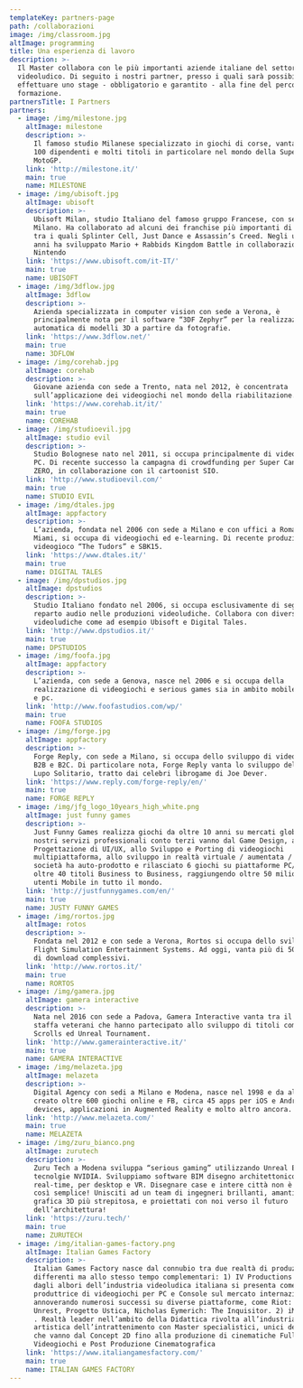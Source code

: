 ```yaml
---
templateKey: partners-page
path: /collaborazioni
image: /img/classroom.jpg
altImage: programming
title: Una esperienza di lavoro
description: >-
  Il Master collabora con le più importanti aziende italiane del settore
  videoludico. Di seguito i nostri partner, presso i quali sarà possibile
  effettuare uno stage - obbligatorio e garantito - alla fine del percorso di
  formazione.
partnersTitle: I Partners
partners:
  - image: /img/milestone.jpg
    altImage: milestone
    description: >-
      Il famoso studio Milanese specializzato in giochi di corse, vanta oltre
      100 dipendenti e molti titoli in particolare nel mondo della SuperBike e
      MotoGP.
    link: 'http://milestone.it/'
    main: true
    name: MILESTONE
  - image: /img/ubisoft.jpg
    altImage: ubisoft
    description: >-
      Ubisoft Milan, studio Italiano del famoso gruppo Francese, con sede a
      Milano. Ha collaborato ad alcuni dei franchise più importanti di Ubisoft,
      tra i quali Splinter Cell, Just Dance e Assassin’s Creed. Negli ultimi
      anni ha sviluppato Mario + Rabbids Kingdom Battle in collaborazione con
      Nintendo
    link: 'https://www.ubisoft.com/it-IT/'
    main: true
    name: UBISOFT
  - image: /img/3dflow.jpg
    altImage: 3dflow
    description: >-
      Azienda specializzata in computer vision con sede a Verona, è
      principalmente nota per il software “3DF Zephyr” per la realizzazione
      automatica di modelli 3D a partire da fotografie.
    link: 'https://www.3dflow.net/'
    main: true
    name: 3DFLOW
  - image: /img/corehab.jpg
    altImage: corehab
    description: >-
      Giovane azienda con sede a Trento, nata nel 2012, è concentrata
      sull’applicazione dei videogiochi nel mondo della riabilitazione.
    link: 'https://www.corehab.it/it/'
    main: true
    name: COREHAB
  - image: /img/studioevil.jpg
    altImage: studio evil
    description: >-
      Studio Bolognese nato nel 2011, si occupa principalmente di videogiochi
      PC. Di recente successo la campagna di crowdfunding per Super Cane Magic
      ZERO, in collaborazione con il cartoonist SIO.
    link: 'http://www.studioevil.com/'
    main: true
    name: STUDIO EVIL
  - image: /img/dtales.jpg
    altImage: appfactory
    description: >-
      L’azienda, fondata nel 2006 con sede a Milano e con uffici a Roma e a
      Miami, si occupa di videogiochi ed e-learning. Di recente produzione, il
      videogioco “The Tudors” e SBK15.
    link: 'https://www.dtales.it/'
    main: true
    name: DIGITAL TALES
  - image: /img/dpstudios.jpg
    altImage: dpstudios
    description: >-
      Studio Italiano fondato nel 2006, si occupa esclusivamente di seguire il
      reparto audio nelle produzioni videoludiche. Collabora con diverse realtà
      videoludiche come ad esempio Ubisoft e Digital Tales.
    link: 'http://www.dpstudios.it/'
    main: true
    name: DPSTUDIOS
  - image: /img/foofa.jpg
    altImage: appfactory
    description: >-
      L’azienda, con sede a Genova, nasce nel 2006 e si occupa della
      realizzazione di videogiochi e serious games sia in ambito mobile che web
      e pc.
    link: 'http://www.foofastudios.com/wp/'
    main: true
    name: FOOFA STUDIOS
  - image: /img/forge.jpg
    altImage: appfactory
    description: >-
      Forge Reply, con sede a Milano, si occupa dello sviluppo di videogiochi
      B2B e B2C. Di particolare nota, Forge Reply vanta lo sviluppo del gioco di
      Lupo Solitario, tratto dai celebri librogame di Joe Dever.
    link: 'https://www.reply.com/forge-reply/en/'
    main: true
    name: FORGE REPLY
  - image: /img/jfg_logo_10years_high_white.png
    altImage: just funny games
    description: >-
      Just Funny Games realizza giochi da oltre 10 anni su mercati globali. I
      nostri servizi professionali conto terzi vanno dal Game Design, alla
      Progettazione di UI/UX, allo Sviluppo e Porting di videogiochi
      multipiattaforma, allo sviluppo in realtà virtuale / aumentata / mista. La
      società ha auto-prodotto e rilasciato 6 giochi su piattaforme PC/Mobile e
      oltre 40 titoli Business to Business, raggiungendo oltre 50 milioni di
      utenti Mobile in tutto il mondo.
    link: 'http://justfunnygames.com/en/'
    main: true
    name: JUSTY FUNNY GAMES
  - image: /img/rortos.jpg
    altImage: rotos
    description: >-
      Fondata nel 2012 e con sede a Verona, Rortos si occupa dello sviluppo di
      Flight Simulation Entertainment Systems. Ad oggi, vanta più di 50 milioni
      di download complessivi.
    link: 'http://www.rortos.it/'
    main: true
    name: RORTOS
  - image: /img/gamera.jpg
    altImage: gamera interactive
    description: >-
      Nata nel 2016 con sede a Padova, Gamera Interactive vanta tra il suo
      staffa veterani che hanno partecipato allo sviluppo di titoli come Elder’s
      Scrolls ed Unreal Tournament.
    link: 'http://www.gamerainteractive.it/'
    main: true
    name: GAMERA INTERACTIVE
  - image: /img/melazeta.jpg
    altImage: melazeta
    description: >-
      Digital Agency con sedi a Milano e Modena, nasce nel 1998 e da allora ha
      creato oltre 600 giochi online e FB, circa 45 apps per iOS e Android
      devices, applicazioni in Augmented Reality e molto altro ancora.
    link: 'http://www.melazeta.com/'
    main: true
    name: MELAZETA
  - image: /img/zuru_bianco.png
    altImage: zurutech
    description: >-
      Zuru Tech a Modena sviluppa “serious gaming” utilizzando Unreal Engine4 e
      tecnolgie NVIDIA. Sviluppiamo software BIM disegno architettonico, 3D e
      real-time, per desktop e VR. Disegnare case e intere città non è mai stato
      così semplice! Unisciti ad un team di ingegneri brillanti, amanti della
      grafica 3D più strepitosa, e proiettati con noi verso il futuro
      dell’architettura!
    link: 'https://zuru.tech/'
    main: true
    name: ZURUTECH
  - image: /img/italian-games-factory.png
    altImage: Italian Games Factory
    description: >-
      Italian Games Factory nasce dal connubio tra due realtà di produzione
      differenti ma allo stesso tempo complementari: 1) IV Productions . Fin
      dagli albori dell’industria videoludica italiana si presenta come azienda
      produttrice di videogiochi per PC e Console sul mercato internazionale,
      annoverando numerosi successi su diverse piattaforme, come Riot: Civil
      Unrest, Progetto Ustica, Nicholas Eymerich: The Inquisitor. 2) iMasterArt
      . Realtà leader nell’ambito della Didattica rivolta all’industria
      artistica dell’intrattenimento con Master specialistici, unici del genere,
      che vanno dal Concept 2D fino alla produzione di cinematiche Full CG,
      Videogiochi e Post Produzione Cinematografica
    link: 'https://www.italiangamesfactory.com/'
    main: true
    name: ITALIAN GAMES FACTORY
---
```


